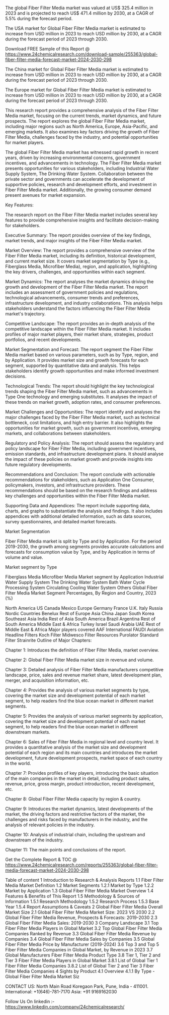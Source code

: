 The global Fiber Filter Media market was valued at US$ 325.4 million in 2023 and is projected to reach US$ 471.4 million by 2030, at a CAGR of 5.5% during the forecast period.

The USA market for Global Fiber Filter Media market is estimated to increase from USD million in 2023 to reach USD million by 2030, at a CAGR during the forecast period of 2023 through 2030.

Download FREE Sample of this Report @ https://www.24chemicalresearch.com/download-sample/255363/global-fiber-filter-media-forecast-market-2024-2030-298

The China market for Global Fiber Filter Media market is estimated to increase from USD million in 2023 to reach USD million by 2030, at a CAGR during the forecast period of 2023 through 2030.

The Europe market for Global Fiber Filter Media market is estimated to increase from USD million in 2023 to reach USD million by 2030, at a CAGR during the forecast period of 2023 through 2030.

This research report provides a comprehensive analysis of the Fiber Filter Media market, focusing on the current trends, market dynamics, and future prospects. The report explores the global Fiber Filter Media market, including major regions such as North America, Europe, Asia-Pacific, and emerging markets. It also examines key factors driving the growth of Fiber Filter Media, challenges faced by the industry, and potential opportunities for market players.

The global Fiber Filter Media market has witnessed rapid growth in recent years, driven by increasing environmental concerns, government incentives, and advancements in technology. The Fiber Filter Media market presents opportunities for various stakeholders, including Industrial Water Supply System, The Drinking Water System. Collaboration between the private sector and governments can accelerate the development of supportive policies, research and development efforts, and investment in Fiber Filter Media market. Additionally, the growing consumer demand present avenues for market expansion.

Key Features:

The research report on the Fiber Filter Media market includes several key features to provide comprehensive insights and facilitate decision-making for stakeholders.

Executive Summary: The report provides overview of the key findings, market trends, and major insights of the Fiber Filter Media market.

Market Overview: The report provides a comprehensive overview of the Fiber Filter Media market, including its definition, historical development, and current market size. It covers market segmentation by Type (e.g., Fiberglass Media, Microfiber Media), region, and application, highlighting the key drivers, challenges, and opportunities within each segment.

Market Dynamics: The report analyses the market dynamics driving the growth and development of the Fiber Filter Media market. The report includes an assessment of government policies and regulations, technological advancements, consumer trends and preferences, infrastructure development, and industry collaborations. This analysis helps stakeholders understand the factors influencing the Fiber Filter Media market's trajectory.

Competitive Landscape: The report provides an in-depth analysis of the competitive landscape within the Fiber Filter Media market. It includes profiles of major market players, their market share, strategies, product portfolios, and recent developments.

Market Segmentation and Forecast: The report segment the Fiber Filter Media market based on various parameters, such as by Type, region, and by Application. It provides market size and growth forecasts for each segment, supported by quantitative data and analysis. This helps stakeholders identify growth opportunities and make informed investment decisions.

Technological Trends: The report should highlight the key technological trends shaping the Fiber Filter Media market, such as advancements in Type One technology and emerging substitutes. It analyses the impact of these trends on market growth, adoption rates, and consumer preferences.

Market Challenges and Opportunities: The report identify and analyses the major challenges faced by the Fiber Filter Media market, such as technical bottleneck, cost limitations, and high entry barrier. It also highlights the opportunities for market growth, such as government incentives, emerging markets, and collaborations between stakeholders.

Regulatory and Policy Analysis: The report should assess the regulatory and policy landscape for Fiber Filter Media, including government incentives, emission standards, and infrastructure development plans. It should analyse the impact of these policies on market growth and provide insights into future regulatory developments.

Recommendations and Conclusion: The report conclude with actionable recommendations for stakeholders, such as Application One Consumer, policymakers, investors, and infrastructure providers. These recommendations should be based on the research findings and address key challenges and opportunities within the Fiber Filter Media market.

Supporting Data and Appendices: The report include supporting data, charts, and graphs to substantiate the analysis and findings. It also includes appendices with additional detailed information, such as data sources, survey questionnaires, and detailed market forecasts.

Market Segmentation

Fiber Filter Media market is split by Type and by Application. For the period 2019-2030, the growth among segments provides accurate calculations and forecasts for consumption value by Type, and by Application in terms of volume and value.

Market segment by Type

Fiberglass Media
Microfiber Media
Market segment by Application
Industrial Water Supply System
The Drinking Water System
Bath Water Cycle Processing System
Circulating Cooling Water System
Others
Global Fiber Filter Media Market Segment Percentages, By Region and Country, 2023 (%)

North America
US
Canada
Mexico
Europe
Germany
France
U.K.
Italy
Russia
Nordic Countries
Benelux
Rest of Europe
Asia
China
Japan
South Korea
Southeast Asia
India
Rest of Asia
South America
Brazil
Argentina
Rest of South America
Middle East & Africa
Turkey
Israel
Saudi Arabia
UAE
Rest of Middle East & Africa
Major players covered
AAF International
FAUDI Aviation
Headline Filters
Koch Filter
Midwesco Filter Resources
Purolator
Standard Filter
Strainrite
Outline of Major Chapters:

Chapter 1: Introduces the definition of Fiber Filter Media, market overview.

Chapter 2: Global Fiber Filter Media market size in revenue and volume.

Chapter 3: Detailed analysis of Fiber Filter Media manufacturers competitive landscape, price, sales and revenue market share, latest development plan, merger, and acquisition information, etc.

Chapter 4: Provides the analysis of various market segments by type, covering the market size and development potential of each market segment, to help readers find the blue ocean market in different market segments.

Chapter 5: Provides the analysis of various market segments by application, covering the market size and development potential of each market segment, to help readers find the blue ocean market in different downstream markets.

Chapter 6: Sales of Fiber Filter Media in regional level and country level. It provides a quantitative analysis of the market size and development potential of each region and its main countries and introduces the market development, future development prospects, market space of each country in the world.

Chapter 7: Provides profiles of key players, introducing the basic situation of the main companies in the market in detail, including product sales, revenue, price, gross margin, product introduction, recent development, etc.

Chapter 8: Global Fiber Filter Media capacity by region & country.

Chapter 9: Introduces the market dynamics, latest developments of the market, the driving factors and restrictive factors of the market, the challenges and risks faced by manufacturers in the industry, and the analysis of relevant policies in the industry.

Chapter 10: Analysis of industrial chain, including the upstream and downstream of the industry.

Chapter 11: The main points and conclusions of the report.

Get the Complete Report & TOC @ https://www.24chemicalresearch.com/reports/255363/global-fiber-filter-media-forecast-market-2024-2030-298

Table of content
1 Introduction to Research & Analysis Reports
1.1 Fiber Filter Media Market Definition
1.2 Market Segments
1.2.1 Market by Type
1.2.2 Market by Application
1.3 Global Fiber Filter Media Market Overview
1.4 Features & Benefits of This Report
1.5 Methodology & Sources of Information
1.5.1 Research Methodology
1.5.2 Research Process
1.5.3 Base Year
1.5.4 Report Assumptions & Caveats
2 Global Fiber Filter Media Overall Market Size
2.1 Global Fiber Filter Media Market Size: 2023 VS 2030
2.2 Global Fiber Filter Media Revenue, Prospects & Forecasts: 2019-2030
2.3 Global Fiber Filter Media Sales: 2019-2030
3 Company Landscape
3.1 Top Fiber Filter Media Players in Global Market
3.2 Top Global Fiber Filter Media Companies Ranked by Revenue
3.3 Global Fiber Filter Media Revenue by Companies
3.4 Global Fiber Filter Media Sales by Companies
3.5 Global Fiber Filter Media Price by Manufacturer (2019-2024)
3.6 Top 3 and Top 5 Fiber Filter Media Companies in Global Market, by Revenue in 2023
3.7 Global Manufacturers Fiber Filter Media Product Type
3.8 Tier 1, Tier 2 and Tier 3 Fiber Filter Media Players in Global Market
3.8.1 List of Global Tier 1 Fiber Filter Media Companies
3.8.2 List of Global Tier 2 and Tier 3 Fiber Filter Media Companies
4 Sights by Product
4.1 Overview
4.1.1 By Type - Global Fiber Filter Media Market Siz

CONTACT US:
North Main Road Koregaon Park, Pune, India - 411001.
International: +1(646)-781-7170
Asia: +91 9169162030

Follow Us On linkedin :- https://www.linkedin.com/company/24chemicalresearch/
